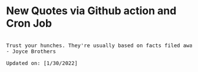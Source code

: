 # New Quotes via Github action and Cron Job

<pre>
<!-- #quote -->
Trust your hunches. They're usually based on facts filed away just below the conscious level.
- Joyce Brothers

Updated on: [1/30/2022]
<!-- #quoteEnd -->
</pre>
